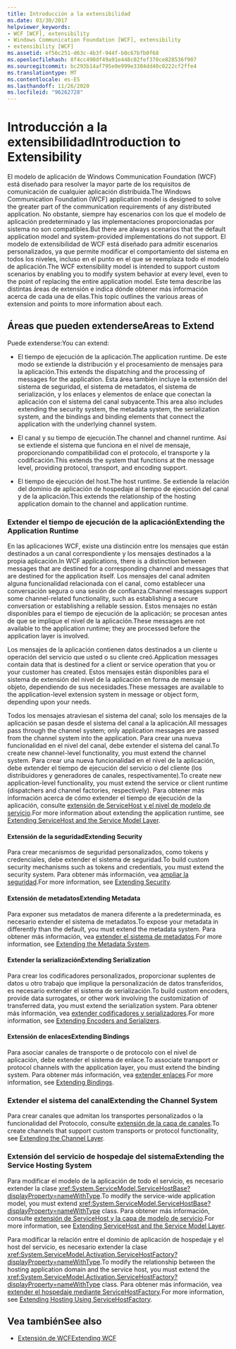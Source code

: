 ```yaml
---
title: Introducción a la extensibilidad
ms.date: 03/30/2017
helpviewer_keywords:
- WCF [WCF], extensibility
- Windows Communication Foundation [WCF], extensibility
- extensibility [WCF]
ms.assetid: ef56c251-d63c-4b3f-944f-b0c67bfb0f68
ms.openlocfilehash: 8f4cc490df49a91e448c02fef370ce828536f907
ms.sourcegitcommit: bc293b14af795e0e999e3304dd40c0222cf2ffe4
ms.translationtype: MT
ms.contentlocale: es-ES
ms.lasthandoff: 11/26/2020
ms.locfileid: "96262728"
---
```

# <a name="introduction-to-extensibility"></a><span data-ttu-id="5f37b-102">Introducción a la extensibilidad</span><span class="sxs-lookup"><span data-stu-id="5f37b-102">Introduction to Extensibility</span></span>

<span data-ttu-id="5f37b-103">El modelo de aplicación de Windows Communication Foundation (WCF) está diseñado para resolver la mayor parte de los requisitos de comunicación de cualquier aplicación distribuida.</span><span class="sxs-lookup"><span data-stu-id="5f37b-103">The Windows Communication Foundation (WCF) application model is designed to solve the greater part of the communication requirements of any distributed application.</span></span> <span data-ttu-id="5f37b-104">No obstante, siempre hay escenarios con los que el modelo de aplicación predeterminado y las implementaciones proporcionadas por sistema no son compatibles.</span><span class="sxs-lookup"><span data-stu-id="5f37b-104">But there are always scenarios that the default application model and system-provided implementations do not support.</span></span> <span data-ttu-id="5f37b-105">El modelo de extensibilidad de WCF está diseñado para admitir escenarios personalizados, ya que permite modificar el comportamiento del sistema en todos los niveles, incluso en el punto en el que se reemplaza todo el modelo de aplicación.</span><span class="sxs-lookup"><span data-stu-id="5f37b-105">The WCF extensibility model is intended to support custom scenarios by enabling you to modify system behavior at every level, even to the point of replacing the entire application model.</span></span> <span data-ttu-id="5f37b-106">Este tema describe las distintas áreas de extensión e indica dónde obtener más información acerca de cada una de ellas.</span><span class="sxs-lookup"><span data-stu-id="5f37b-106">This topic outlines the various areas of extension and points to more information about each.</span></span>  
  
## <a name="areas-to-extend"></a><span data-ttu-id="5f37b-107">Áreas que pueden extenderse</span><span class="sxs-lookup"><span data-stu-id="5f37b-107">Areas to Extend</span></span>  

 <span data-ttu-id="5f37b-108">Puede extenderse:</span><span class="sxs-lookup"><span data-stu-id="5f37b-108">You can extend:</span></span>  
  
- <span data-ttu-id="5f37b-109">El tiempo de ejecución de la aplicación.</span><span class="sxs-lookup"><span data-stu-id="5f37b-109">The application runtime.</span></span> <span data-ttu-id="5f37b-110">De este modo se extiende la distribución y el procesamiento de mensajes para la aplicación.</span><span class="sxs-lookup"><span data-stu-id="5f37b-110">This extends the dispatching and the processing of messages for the application.</span></span> <span data-ttu-id="5f37b-111">Esta área también incluye la extensión del sistema de seguridad, el sistema de metadatos, el sistema de serialización, y los enlaces y elementos de enlace que conectan la aplicación con el sistema del canal subyacente.</span><span class="sxs-lookup"><span data-stu-id="5f37b-111">This area also includes extending the security system, the metadata system, the serialization system, and the bindings and binding elements that connect the application with the underlying channel system.</span></span>  
  
- <span data-ttu-id="5f37b-112">El canal y su tiempo de ejecución.</span><span class="sxs-lookup"><span data-stu-id="5f37b-112">The channel and channel runtime.</span></span> <span data-ttu-id="5f37b-113">Así se extiende el sistema que funciona en el nivel de mensaje, proporcionando compatibilidad con el protocolo, el transporte y la codificación.</span><span class="sxs-lookup"><span data-stu-id="5f37b-113">This extends the system that functions at the message level, providing protocol, transport, and encoding support.</span></span>  
  
- <span data-ttu-id="5f37b-114">El tiempo de ejecución del host.</span><span class="sxs-lookup"><span data-stu-id="5f37b-114">The host runtime.</span></span> <span data-ttu-id="5f37b-115">Se extiende la relación del dominio de aplicación de hospedaje al tiempo de ejecución del canal y de la aplicación.</span><span class="sxs-lookup"><span data-stu-id="5f37b-115">This extends the relationship of the hosting application domain to the channel and application runtime.</span></span>  
  
### <a name="extending-the-application-runtime"></a><span data-ttu-id="5f37b-116">Extender el tiempo de ejecución de la aplicación</span><span class="sxs-lookup"><span data-stu-id="5f37b-116">Extending the Application Runtime</span></span>  

 <span data-ttu-id="5f37b-117">En las aplicaciones WCF, existe una distinción entre los mensajes que están destinados a un canal correspondiente y los mensajes destinados a la propia aplicación.</span><span class="sxs-lookup"><span data-stu-id="5f37b-117">In WCF applications, there is a distinction between messages that are destined for a corresponding channel and messages that are destined for the application itself.</span></span> <span data-ttu-id="5f37b-118">Los mensajes del canal admiten alguna funcionalidad relacionada con el canal, como establecer una conversación segura o una sesión de confianza.</span><span class="sxs-lookup"><span data-stu-id="5f37b-118">Channel messages support some channel-related functionality, such as establishing a secure conversation or establishing a reliable session.</span></span> <span data-ttu-id="5f37b-119">Estos mensajes no están disponibles para el tiempo de ejecución de la aplicación; se procesan antes de que se implique el nivel de la aplicación.</span><span class="sxs-lookup"><span data-stu-id="5f37b-119">These messages are not available to the application runtime; they are processed before the application layer is involved.</span></span>  
  
 <span data-ttu-id="5f37b-120">Los mensajes de la aplicación contienen datos destinados a un cliente u operación del servicio que usted o su cliente creó.</span><span class="sxs-lookup"><span data-stu-id="5f37b-120">Application messages contain data that is destined for a client or service operation that you or your customer has created.</span></span> <span data-ttu-id="5f37b-121">Estos mensajes están disponibles para el sistema de extensión del nivel de la aplicación en forma de mensaje u objeto, dependiendo de sus necesidades.</span><span class="sxs-lookup"><span data-stu-id="5f37b-121">These messages are available to the application-level extension system in message or object form, depending upon your needs.</span></span>  
  
 <span data-ttu-id="5f37b-122">Todos los mensajes atraviesan el sistema del canal; solo los mensajes de la aplicación se pasan desde el sistema del canal a la aplicación.</span><span class="sxs-lookup"><span data-stu-id="5f37b-122">All messages pass through the channel system; only application messages are passed from the channel system into the application.</span></span> <span data-ttu-id="5f37b-123">Para crear una nueva funcionalidad en el nivel del canal, debe extender el sistema del canal.</span><span class="sxs-lookup"><span data-stu-id="5f37b-123">To create new channel-level functionality, you must extend the channel system.</span></span> <span data-ttu-id="5f37b-124">Para crear una nueva funcionalidad en el nivel de la aplicación, debe extender el tiempo de ejecución del servicio o del cliente (los distribuidores y generadores de canales, respectivamente).</span><span class="sxs-lookup"><span data-stu-id="5f37b-124">To create new application-level functionality, you must extend the service or client runtime (dispatchers and channel factories, respectively).</span></span> <span data-ttu-id="5f37b-125">Para obtener más información acerca de cómo extender el tiempo de ejecución de la aplicación, consulte [extensión de ServiceHost y el nivel de modelo de servicio](./extending/extending-servicehost-and-the-service-model-layer.md).</span><span class="sxs-lookup"><span data-stu-id="5f37b-125">For more information about extending the application runtime, see [Extending ServiceHost and the Service Model Layer](./extending/extending-servicehost-and-the-service-model-layer.md).</span></span>  
  
#### <a name="extending-security"></a><span data-ttu-id="5f37b-126">Extensión de la seguridad</span><span class="sxs-lookup"><span data-stu-id="5f37b-126">Extending Security</span></span>  

 <span data-ttu-id="5f37b-127">Para crear mecanismos de seguridad personalizados, como tokens y credenciales, debe extender el sistema de seguridad.</span><span class="sxs-lookup"><span data-stu-id="5f37b-127">To build custom security mechanisms such as tokens and credentials, you must extend the security system.</span></span> <span data-ttu-id="5f37b-128">Para obtener más información, vea [ampliar la seguridad](./extending/extending-security.md).</span><span class="sxs-lookup"><span data-stu-id="5f37b-128">For more information, see [Extending Security](./extending/extending-security.md).</span></span>  
  
#### <a name="extending-metadata"></a><span data-ttu-id="5f37b-129">Extensión de metadatos</span><span class="sxs-lookup"><span data-stu-id="5f37b-129">Extending Metadata</span></span>  

 <span data-ttu-id="5f37b-130">Para exponer sus metadatos de manera diferente a la predeterminada, es necesario extender el sistema de metadatos.</span><span class="sxs-lookup"><span data-stu-id="5f37b-130">To expose your metadata in differently than the default, you must extend the metadata system.</span></span> <span data-ttu-id="5f37b-131">Para obtener más información, vea [extender el sistema de metadatos](./extending/extending-the-metadata-system.md).</span><span class="sxs-lookup"><span data-stu-id="5f37b-131">For more information, see [Extending the Metadata System](./extending/extending-the-metadata-system.md).</span></span>  
  
#### <a name="extending-serialization"></a><span data-ttu-id="5f37b-132">Extender la serialización</span><span class="sxs-lookup"><span data-stu-id="5f37b-132">Extending Serialization</span></span>  

 <span data-ttu-id="5f37b-133">Para crear los codificadores personalizados, proporcionar suplentes de datos u otro trabajo que implique la personalización de datos transferidos, es necesario extender el sistema de serialización.</span><span class="sxs-lookup"><span data-stu-id="5f37b-133">To build custom encoders, provide data surrogates, or other work involving the customization of transferred data, you must extend the serialization system.</span></span> <span data-ttu-id="5f37b-134">Para obtener más información, vea [extender codificadores y serializadores](./extending/extending-encoders-and-serializers.md).</span><span class="sxs-lookup"><span data-stu-id="5f37b-134">For more information, see [Extending Encoders and Serializers](./extending/extending-encoders-and-serializers.md).</span></span>  
  
#### <a name="extending-bindings"></a><span data-ttu-id="5f37b-135">Extensión de enlaces</span><span class="sxs-lookup"><span data-stu-id="5f37b-135">Extending Bindings</span></span>  

 <span data-ttu-id="5f37b-136">Para asociar canales de transporte o de protocolo con el nivel de aplicación, debe extender el sistema de enlace.</span><span class="sxs-lookup"><span data-stu-id="5f37b-136">To associate transport or protocol channels with the application layer, you must extend the binding system.</span></span> <span data-ttu-id="5f37b-137">Para obtener más información, vea [extender enlaces](./extending/extending-bindings.md).</span><span class="sxs-lookup"><span data-stu-id="5f37b-137">For more information, see [Extending Bindings](./extending/extending-bindings.md).</span></span>  
  
### <a name="extending-the-channel-system"></a><span data-ttu-id="5f37b-138">Extender el sistema del canal</span><span class="sxs-lookup"><span data-stu-id="5f37b-138">Extending the Channel System</span></span>  

 <span data-ttu-id="5f37b-139">Para crear canales que admitan los transportes personalizados o la funcionalidad del Protocolo, consulte [extensión de la capa de canales](./extending/extending-the-channel-layer.md).</span><span class="sxs-lookup"><span data-stu-id="5f37b-139">To create channels that support custom transports or protocol functionality, see [Extending the Channel Layer](./extending/extending-the-channel-layer.md).</span></span>  
  
### <a name="extending-the-service-hosting-system"></a><span data-ttu-id="5f37b-140">Extensión del servicio de hospedaje del sistema</span><span class="sxs-lookup"><span data-stu-id="5f37b-140">Extending the Service Hosting System</span></span>  

 <span data-ttu-id="5f37b-141">Para modificar el modelo de la aplicación de todo el servicio, es necesario extender la clase <xref:System.ServiceModel.ServiceHostBase?displayProperty=nameWithType>.</span><span class="sxs-lookup"><span data-stu-id="5f37b-141">To modify the service-wide application model, you must extend <xref:System.ServiceModel.ServiceHostBase?displayProperty=nameWithType> class.</span></span> <span data-ttu-id="5f37b-142">Para obtener más información, consulte [extensión de ServiceHost y la capa de modelo de servicio](./extending/extending-servicehost-and-the-service-model-layer.md).</span><span class="sxs-lookup"><span data-stu-id="5f37b-142">For more information, see [Extending ServiceHost and the Service Model Layer](./extending/extending-servicehost-and-the-service-model-layer.md).</span></span>  
  
 <span data-ttu-id="5f37b-143">Para modificar la relación entre el dominio de aplicación de hospedaje y el host del servicio, es necesario extender la clase <xref:System.ServiceModel.Activation.ServiceHostFactory?displayProperty=nameWithType>.</span><span class="sxs-lookup"><span data-stu-id="5f37b-143">To modify the relationship between the hosting application domain and the service host, you must extend the <xref:System.ServiceModel.Activation.ServiceHostFactory?displayProperty=nameWithType> class.</span></span> <span data-ttu-id="5f37b-144">Para obtener más información, vea [extender el hospedaje mediante ServiceHostFactory](./extending/extending-hosting-using-servicehostfactory.md).</span><span class="sxs-lookup"><span data-stu-id="5f37b-144">For more information, see [Extending Hosting Using ServiceHostFactory](./extending/extending-hosting-using-servicehostfactory.md).</span></span>  
  
## <a name="see-also"></a><span data-ttu-id="5f37b-145">Vea también</span><span class="sxs-lookup"><span data-stu-id="5f37b-145">See also</span></span>

- [<span data-ttu-id="5f37b-146">Extensión de WCF</span><span class="sxs-lookup"><span data-stu-id="5f37b-146">Extending WCF</span></span>](./extending/index.md)
